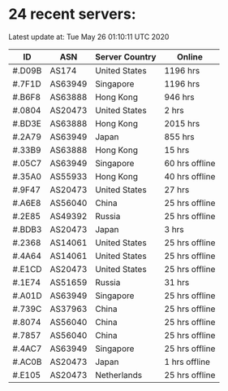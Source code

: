 # 24 recent servers:

Latest update at: Tue May 26 01:10:11 UTC 2020

| ID | ASN | Server Country | Online |
| -- | --- | -------------- | ------ |
| #.D09B | AS174 | United States | 1196 hrs |
| #.7F1D | AS63949 | Singapore | 1196 hrs |
| #.B6F8 | AS63888 | Hong Kong | 946 hrs |
| #.0804 | AS20473 | United States | 2 hrs |
| #.BD3E | AS63888 | Hong Kong | 2015 hrs |
| #.2A79 | AS63949 | Japan | 855 hrs |
| #.33B9 | AS63888 | Hong Kong | 15 hrs |
| #.05C7 | AS63949 | Singapore | 60 hrs offline |
| #.35A0 | AS55933 | Hong Kong | 40 hrs offline |
| #.9F47 | AS20473 | United States | 27 hrs |
| #.A6E8 | AS56040 | China | 25 hrs offline |
| #.2E85 | AS49392 | Russia | 25 hrs offline |
| #.BDB3 | AS20473 | Japan | 3 hrs |
| #.2368 | AS14061 | United States | 25 hrs offline |
| #.4A64 | AS14061 | United States | 25 hrs offline |
| #.E1CD | AS20473 | United States | 25 hrs offline |
| #.1E74 | AS51659 | Russia | 31 hrs |
| #.A01D | AS63949 | Singapore | 25 hrs offline |
| #.739C | AS37963 | China | 25 hrs offline |
| #.8074 | AS56040 | China | 25 hrs offline |
| #.7857 | AS56040 | China | 25 hrs offline |
| #.4AC7 | AS63949 | Singapore | 25 hrs offline |
| #.AC0B | AS20473 | Japan | 1 hrs offline |
| #.E105 | AS20473 | Netherlands | 25 hrs offline |

